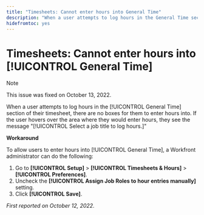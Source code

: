 ```yaml
---
title: "Timesheets: Cannot enter hours into General Time"
description: "When a user attempts to log hours in the General Time section of their timesheet, there are no boxes for them to enter hours into. If the user hovers over the area where they would enter hours, they see the message Select a job title to log hours."
hidefromtoc: yes
---
```


# Timesheets: Cannot enter hours into [!UICONTROL General Time]

>[!NOTE]
>
>This issue was fixed on October 13, 2022.

When a user attempts to log hours in the [!UICONTROL General Time] section of their timesheet, there are no boxes for them to enter hours into. If the user hovers over the area where they would enter hours, they see the message "[!UICONTROL Select a job title to log hours.]"

**Workaround**

To allow users to enter hours into [!UICONTROL General Time], a Workfront administrator can do the following:

1. Go to **[!UICONTROL Setup]** > **[!UICONTROL Timesheets & Hours]** > **[!UICONTROL Preferences]**.
1. Uncheck the **[!UICONTROL Assign Job Roles to hour entries manually]** setting.
1. Click **[!UICONTROL Save]**.

_First reported on October 12, 2022._

